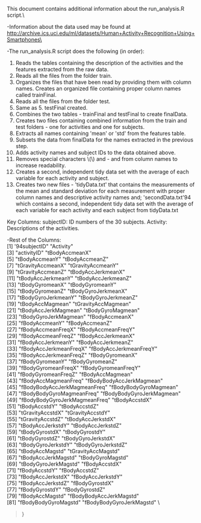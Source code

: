 

This document contains additional information about the run_analysis.R script.\
 
-Information about the data used may be found at http://archive.ics.uci.edu/ml/datasets/Human+Activity+Recognition+Using+Smartphones\

-The run_analysis.R script does the following (in order):
1. Reads the tables containing the description of the activities and the features extracted from the raw data.
2. Reads all the files from the folder train.
3. Organizes the files that have been read by providing them with column names. Creates an organized file containing proper column names called trainFinal.
4. Reads all the files from the folder test.
5. Same as 5. testFinal created.
6. Combines the two tables - trainFinal and testFinal to create finalData.
7. Creates two files containing combined information from the train and test folders - one for activities and one for subjects.
8. Extracts all names containing 'mean' or 'std' from the features table.
9. Subsets the data from finalData for the names extracted in the previous step.
10. Adds activity names and subject IDs to the data obtained above.
11. Removes special characters \\(\\) and - and from column names to increase readability.
12. Creates a second, independent tidy data set with the average of each variable for each activity and subject.
13. Creates two new files - 'tidyData.txt' that contains the measurements of the mean and standard deviation for each measurement with proper column names and descriptive activity names and;
	'secondData.txt'94 which contains a second, independent tidy data set with the average of each variable for each activity and each subject from tidyData.txt


Key Columns:
subjectID: ID numbers of the 30 subjects.
Activity: Descriptions of the activities.

-Rest of the Columns:\
 [1] \'94subjectID"                    "Activity"                    \
 [3] "activityID"                   "tBodyAccmeanX"               \
 [5] "tBodyAccmeanY"                "tBodyAccmeanZ"               \
 [7] "tGravityAccmeanX"             "tGravityAccmeanY"            \
 [9] "tGravityAccmeanZ"             "tBodyAccJerkmeanX"           \
[11] "tBodyAccJerkmeanY"            "tBodyAccJerkmeanZ"           \
[13] "tBodyGyromeanX"               "tBodyGyromeanY"              \
[15] "tBodyGyromeanZ"               "tBodyGyroJerkmeanX"          \
[17] "tBodyGyroJerkmeanY"           "tBodyGyroJerkmeanZ"          \
[19] "tBodyAccMagmean"              "tGravityAccMagmean"          \
[21] "tBodyAccJerkMagmean"          "tBodyGyroMagmean"            \
[23] "tBodyGyroJerkMagmean"         "fBodyAccmeanX"               \
[25] "fBodyAccmeanY"                "fBodyAccmeanZ"               \
[27] "fBodyAccmeanFreqX"            "fBodyAccmeanFreqY"           \
[29] "fBodyAccmeanFreqZ"            "fBodyAccJerkmeanX"           \
[31] "fBodyAccJerkmeanY"            "fBodyAccJerkmeanZ"           \
[33] "fBodyAccJerkmeanFreqX"        "fBodyAccJerkmeanFreqY"       \
[35] "fBodyAccJerkmeanFreqZ"        "fBodyGyromeanX"              \
[37] "fBodyGyromeanY"               "fBodyGyromeanZ"              \
[39] "fBodyGyromeanFreqX"           "fBodyGyromeanFreqY"          \
[41] "fBodyGyromeanFreqZ"           "fBodyAccMagmean"             \
[43] "fBodyAccMagmeanFreq"          "fBodyBodyAccJerkMagmean"     \
[45] "fBodyBodyAccJerkMagmeanFreq"  "fBodyBodyGyroMagmean"        \
[47] "fBodyBodyGyroMagmeanFreq"     "fBodyBodyGyroJerkMagmean"    \
[49] "fBodyBodyGyroJerkMagmeanFreq" "tBodyAccstdX"                \
[51] "tBodyAccstdY"                 "tBodyAccstdZ"                \
[53] "tGravityAccstdX"              "tGravityAccstdY"             \
[55] "tGravityAccstdZ"              "tBodyAccJerkstdX"            \
[57] "tBodyAccJerkstdY"             "tBodyAccJerkstdZ"            \
[59] "tBodyGyrostdX"                "tBodyGyrostdY"               \
[61] "tBodyGyrostdZ"                "tBodyGyroJerkstdX"           \
[63] "tBodyGyroJerkstdY"            "tBodyGyroJerkstdZ"           \
[65] "tBodyAccMagstd"               "tGravityAccMagstd"           \
[67] "tBodyAccJerkMagstd"           "tBodyGyroMagstd"             \
[69] "tBodyGyroJerkMagstd"          "fBodyAccstdX"                \
[71] "fBodyAccstdY"                 "fBodyAccstdZ"                \
[73] "fBodyAccJerkstdX"             "fBodyAccJerkstdY"            \
[75] "fBodyAccJerkstdZ"             "fBodyGyrostdX"               \
[77] "fBodyGyrostdY"                "fBodyGyrostdZ"               \
[79] "fBodyAccMagstd"               "fBodyBodyAccJerkMagstd"      \
[81] "fBodyBodyGyroMagstd"          "fBodyBodyGyroJerkMagstd"     \
> }
